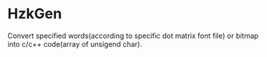 # HzkGen
Convert specified words(according to specific dot matrix font file) or bitmap into c/c++ code(array of unsigend char).
